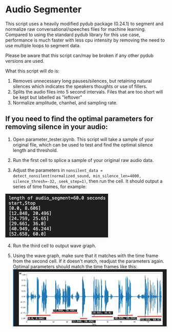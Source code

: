 # Audio Segmenter
This script uses a heavily modified pydub package (0.24.1) to segment and normalize raw conversational/speeches files for machine learning. Compared to using the standard pydub library for this use case, performance is much faster with less cpu intensity by removing the need to use multiple loops to segment data.

Please be aware that this script can/may be broken if any other pydub versions are used.

What this script will do is:
  1. Removes unnecessary long pauses/silences, but retaining natural silences which indicates the speakers thoughts or use of fillers.
  2. Splits the audio files into 5 second intervals. Files that are too short will be kept but labelled as "leftover"
  3. Normalize amplitude, chanhel, and sampling rate.


## If you need to find the optimal parameters for removing silence in your audio:
1. Open parameter_tester.ipynb. This script will take a sample of your original file, which can be used to test and find the optimal silence length and threshold.

2. Run the first cell to splice a sample of your original raw audio data.

3. Adjust the parameters in `nonsilent_data = detect_nonsilent(normalized_sound, min_silence_len=4000, silence_thresh=-32, seek_step=1)`, then run the cell. It should output a series of time frames, for example:

![Time frame](https://github.com/Caldarie/Audio_segmenter/blob/master/Images/Screen%20Shot%202020-07-31%20at%209.39.55%20pm.png)

4. Run the third cell to output wave graph. 

5. Using the wave graph, make sure that it matches with the time frame from the second cell. If it doesn't match, readjust the parameters again. Optimal parameters should match the time frames like this:
![Wave Graph](https://github.com/Caldarie/Audio_segmenter/blob/master/Images/Screen%20Shot%202020-07-27%20at%2011.04.38%20pm.png)

  

